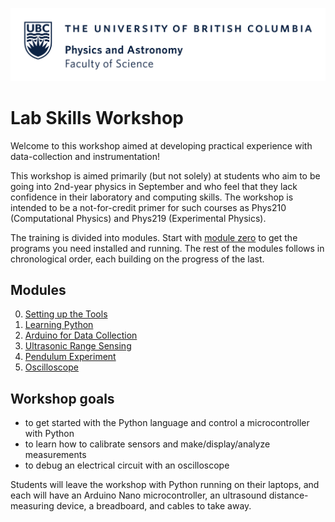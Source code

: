 ![](Resources/Images/ubc_physics_and_astronomy.png)
# Lab Skills Workshop
Welcome to this workshop aimed at developing practical experience with data-collection and instrumentation!

This workshop is aimed primarily (but not solely) at students who aim to be going into 2nd-year physics in September and who feel that they lack confidence in their laboratory and computing skills. The workshop is intended to be a not-for-credit primer for such courses as Phys210 (Computational Physics) and Phys219 (Experimental Physics).

The training is divided into modules. Start with [module zero](/0.%20Setting%20up%20the%20Tools/) to get the programs you need installed and running. The rest of the modules follows in chronological order, each building on the progress of the last.

## Modules
0. [Setting up the Tools](/0.%20Setting%20up%20the%20Tools/)
1. [Learning Python](/1.%20Learning%20Python/)
2. [Arduino for Data Collection](/2.%20Arduino%20for%20Data%20Collection/)
3. [Ultrasonic Range Sensing](/3.%20Ultrasonic%20Range%20Sensing/)
4. [Pendulum Experiment](/4.%20Pendulum%20Experiment/)
5. [Oscilloscope](/5.%20Oscilloscope/)


## Workshop goals
- to get started with the Python language and control a microcontroller with Python
- to learn how to calibrate sensors and make/display/analyze measurements
- to debug an electrical circuit with an oscilloscope

Students will leave the workshop with Python running on their laptops, and each will have an Arduino Nano microcontroller, an ultrasound distance-measuring device, a breadboard, and cables to take away.
